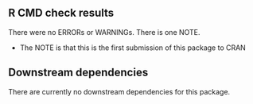 ## R CMD check results

There were no ERRORs or WARNINGs. There is one NOTE.

- The NOTE is that this is the first submission of this package to CRAN

## Downstream dependencies

There are currently no downstream dependencies for this package.